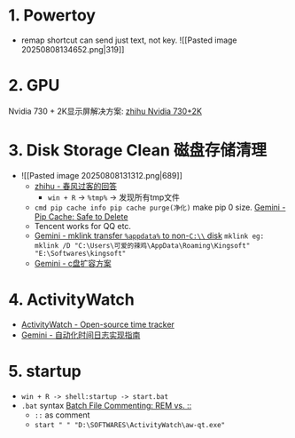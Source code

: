 # 1. Powertoy

- remap shortcut can send just text, not key. 
![[Pasted image 20250808134652.png|319]] 

# 2. GPU

Nvidia 730 + 2K显示屏解决方案: [zhihu Nvidia 730+2K](https://www.zhihu.com/question/343682582) 

# 3. Disk Storage Clean 磁盘存储清理

- ![[Pasted image 20250808131312.png|689]]
	- [zhihu - 春风过客的回答](https://www.zhihu.com/question/326534542/answer/2415359028) 
		- `win + R` $\to$ `%tmp%` $\to$ 发现所有tmp文件
	- `cmd pip cache info pip cache purge(净化)` make pip 0 size. [‎Gemini - Pip Cache: Safe to Delete](https://g.co/gemini/share/3e6a2e079f6c) 
	- Tencent works for QQ etc. 
	- [‎Gemini - mklink transfer `%appdata%` to non-`C:\\` disk](https://g.co/gemini/share/4f03f2d15a9e) `mklink eg: mklink /D "C:\Users\可爱的辣鸡\AppData\Roaming\Kingsoft" "E:\Softwares\kingsoft" `  
	- [Gemini - c盘扩容方案](https://g.co/gemini/share/23aaf2d18aa8) 

# 4. ActivityWatch 

- [ActivityWatch - Open-source time tracker](https://activitywatch.net/?hl=zh-CN) 
- [‎Gemini - 自动化时间日志实现指南](https://gemini.google.com/share/c38c03149b67)

# 5. startup

- `win + R -> shell:startup -> start.bat`
- `.bat` syntax [Batch File Commenting: REM vs. ::](https://g.co/gemini/share/cc6bad211041)  
	- `::` as comment
	- `start " " "D:\SOFTWARES\ActivityWatch\aw-qt.exe"` 
